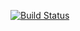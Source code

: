[![Build Status](https://travis-ci.org/MartinBrandstrup/2020S3PBack.svg?branch=master)](https://travis-ci.org/MartinBrandstrup/2020S3PBack)